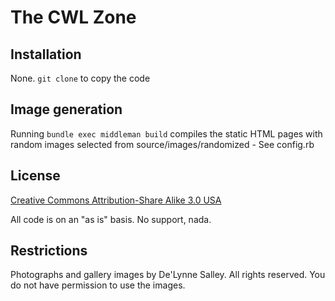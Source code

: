 # The CWL Zone

## Installation

None. `git clone` to copy the code

## Image generation

Running `bundle exec middleman build` compiles the static HTML pages
with random images selected from source/images/randomized - See config.rb

## License

[Creative Commons Attribution-Share Alike 3.0 USA](http://creativecommons.org/licenses/by-sa/3.0/us/)

All code is on an "as is" basis. No support, nada.

## Restrictions

Photographs and gallery images by De'Lynne Salley. All rights reserved. You do not have permission to use the images.
